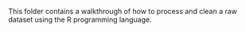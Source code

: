 This folder contains a walkthrough of how to process and clean a raw dataset using the R programming language. 
